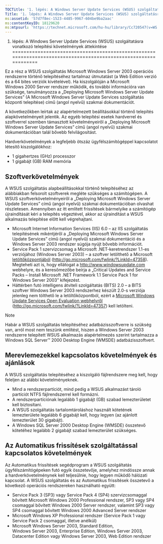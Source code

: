 ```yaml
---
TOCTitle: '1. lépés: A Windows Server Update Services (WSUS) szolgáltatásra vonatkozó telepítési követelmények áttekintése'
Title: '1. lépés: A Windows Server Update Services (WSUS) szolgáltatásra vonatkozó telepítési követelmények áttekintése'
ms:assetid: '57d7f8ec-1523-4485-9967-604be9ba2aac'
ms:contentKeyID: 18129620
ms:mtpsurl: 'https://technet.microsoft.com/hu-hu/library/Cc720547(v=WS.10)'
---
```


1. lépés: A Windows Server Update Services (WSUS) szolgáltatásra vonatkozó telepítési követelmények áttekintése
===============================================================================================================

Ez a rész a WSUS szolgáltatás Microsoft Windows Server 2003 operációs rendszerre történő telepítéséhez tartalmaz útmutatást (a Web Edition verzió és a 64 bites verziók kivételével). Ha kiszolgálóján a Microsoft Windows 2000 Server rendszer működik, és további információra van szüksége, tanulmányozza a „Deploying Microsoft Windows Server Update Services” (A Microsoft Windows Server Update Services szolgáltatás központi telepítése) című (angol nyelvű) szakmai dokumentációt.

A következőkben leírtak az alapértelmezett beállításokkal történő telepítés alapkövetelményeit jelentik. Az egyéb telepítési esetek hardverrel és szoftverrel szemben támasztott követelményeiről a „Deploying Microsoft Windows Server Update Services” című (angol nyelvű) szakmai dokumentációban talál bővebb felvilágosítást.

Hardverkövetelmények a legfeljebb ötszáz ügyfélszámítógéppel kapcsolatot létesítő kiszolgálókhoz:

-   1 gigahertzes (GHz) processzor
-   1 gigabájt (GB) RAM memória

Szoftverkövetelmények
---------------------

A WSUS szolgáltatás alapbeállításokkal történő telepítéséhez az alábbiakban felsorolt szoftverek megléte szükséges a számítógépen. A WSUS szoftverkövetelményeiről a „Deploying Microsoft Windows Server Update Services” című (angol nyelvű) szakmai dokumentációban olvashat részletesen. Amennyiben az itt említett frissítések bármelyike a számítógép újraindítását kéri a telepítés végeztével, akkor az újraindítást a WSUS alkalmazás telepítése előtt kell végrehajtani.

-   Microsoft Internet Information Services (IIS) 6.0 – az IIS szolgáltatás telepítésének mikéntjéről a „Deploying Microsoft Windows Server Update Services” című (angol nyelvű) szakmai dokumentáció és a Windows Server 2003 rendszer súgója nyújt bővebb információt.
-   Service Pack 1 szervizcsomag a Microsoft .NET-keretrendszer 1.1-es verziójához (Windows Server 2003) – a szoftver letölthető a Microsoft [letöltőközpontjából](http://go.microsoft.com/fwlink/?linkid=47358) (http://go.microsoft.com/fwlink/?LinkId=47358).
    Megteheti azt is, hogy ellátogat a http://www.windowsupdate.com webhelyre, és a keresőmezőbe beírja a „Critical Updates and Service Packs – Install Microsoft .NET Framework 1.1 Service Pack 1 for Windows Server 2003” kifejezést.
-   Háttérben futó intelligens átviteli szolgáltatás (BITS) 2.0 – a BITS szoftver Windows Server 2003 rendszerhez készült 2.0-s verziója jelenleg nem tölthető le a letöltőközpontból, ezért a [Microsoft Windows Update Services Open Evaluation webhelyről](http://go.microsoft.com/fwlink/?linkid=47357) (http://go.microsoft.com/fwlink/?LinkId=47357) kell letölteni.

> [!NOTE]  
> Habár a WSUS szolgáltatás telepítéséhez adatbázisszoftverre is szükség van, arról most nem teszünk említést, hiszen a Windows Server 2003 rendszerre telepített WSUS alkalmazás alapértelmezés szerint tartalmazza a Windows SQL Server™ 2000 Desktop Engine (WMSDE) adatbázisszoftvert. 

Merevlemezekkel kapcsolatos követelmények és ajánlások
------------------------------------------------------

A WSUS szolgáltatás telepítéséhez a kiszolgáló fájlrendszere meg kell, hogy feleljen az alábbi követelményeknek.

-   Mind a rendszerpartíciót, mind pedig a WSUS alkalmazást tároló partíciót NTFS fájlrendszerrel kell formázni.
-   A rendszerpartíciónak legalább 1 gigabájt (GB) szabad lemezterületet kell biztosítani.
-   A WSUS szolgáltatás tartalomtároláshoz használt kötetének lemezterülete legalább 6 gigabájt kell, hogy legyen (az ajánlott lemezterület 30 gigabájt).
-   A Windows SQL Server 2000 Desktop Engine (WMSDE) összetevő kötetéhez legalább 2 gigabájt szabad lemezterület szükséges.

Az Automatikus frissítések szolgáltatással kapcsolatos követelmények
--------------------------------------------------------------------

Az Automatikus frissítések segédprogram a WSUS szolgáltatás ügyfélszámítógépeken futó egyik összetevője, amelyhez mindössze annak a hardverkövetelménynek kell teljesülnie, hogy legyen működő hálózati kapcsolat. A WSUS szolgáltatás és az Automatikus frissítések összetevő a következő operációs rendszereken használható együtt:

-   Service Pack 3 (SP3) vagy Service Pack 4 (SP4) szervizcsomaggal bővített Microsoft Windows 2000 Professional rendszer, SP3 vagy SP4 csomaggal bővített Windows 2000 Server rendszer, valamint SP3 vagy SP4 csomaggal bővített Windows 2000 Advanced Server rendszer
-   Microsoft Windows XP Professional rendszer (Service Pack 1 vagy Service Pack 2 csomaggal, illetve anélkül)
-   Microsoft Windows Server 2003, Standard Edition, Windows Server 2003, Enterprise Edition, Windows Server 2003, Datacenter Edition vagy Windows Server 2003, Web Edition rendszer
